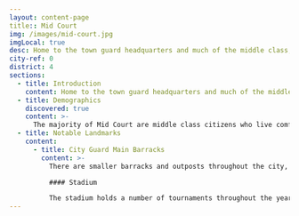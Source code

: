 ```yaml
---
layout: content-page
title:: Mid Court
img: /images/mid-court.jpg
imgLocal: true
desc: Home to the town guard headquarters and much of the middle class, Mid Court is a safe and prosperous district within the city.
city-ref: 0
district: 4
sections:
  - title: Introduction
    content: Home to the town guard headquarters and much of the middle class, Mid Court is a safe and prosperous district within the city.
  - title: Demographics
    discovered: true
    content: >-
      The majority of Mid Court are middle class citizens who live comfortable, modest lives. The residents generally include skilled tradespeople, families of towns guards, mid-level merchants, successful sailors, etc. it is considered a relatively safe area.
  - title: Notable Landmarks
    content:
      - title: City Guard Main Barracks
        content: >-
          There are smaller barracks and outposts throughout the city, but the main barracks and headquarters of the city guard is stationed along March Line just within the boundaries of the Mid Court district. Runners frequently go in and out of the barracks carrying messages and order to and from other barracks and Castle Caan. The barracks also features a large armory, training ground, and stadium.

          #### Stadium

          The stadium holds a number of tournaments throughout the year. Generally coinciding with different festivals and celebrations. Tournaments feature competitions such as jousting, sword fighting, beast slaying, and more. They feature both towns guard and adventurers alike.
---
```

